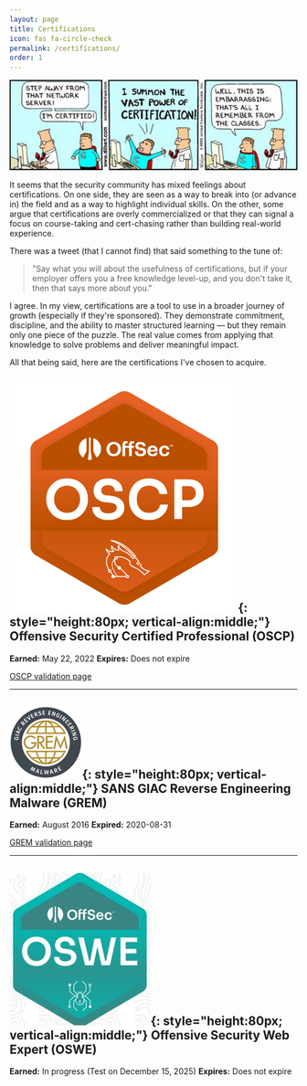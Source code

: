 ```yaml
---
layout: page
title: Certifications
icon: fas fa-circle-check
permalink: /certifications/
order: 1
---
```


![Certifications](/assets/img/certified.jpg)

It seems that the security community has mixed feelings about certifications. On one side, they are seen as a way to break into (or advance in) the field and as a way to highlight individual skills. On the other, some argue that certifications are overly commercialized or that they can signal a focus on course-taking and cert-chasing rather than building real-world experience.

There was a tweet (that I cannot find) that said something to the tune of:

> "Say what you will about the usefulness of certifications, but if your employer offers you a free knowledge level-up, and you don't take it, then that says more about you."

I agree. In my view, certifications are a tool to use in a broader journey of growth (especially if they're sponsored). They demonstrate commitment, discipline, and the ability to master structured learning — but they remain only one piece of the puzzle. The real value comes from applying that knowledge to solve problems and deliver meaningful impact.

All that being said, here are the certifications I've chosen to acquire.


## ![OSCP Logo](/assets/img/oscp.png){: style="height:80px; vertical-align:middle;"} Offensive Security Certified Professional (OSCP)

**Earned:** May 22, 2022
**Expires:** Does not expire  

[OSCP validation page](https://api.accredible.com/v1/frontend/credential_website_embed_image/certificate/51841931)

---

## ![GREM Logo](/assets/img/grem.png){: style="height:80px; vertical-align:middle;"} SANS GIAC Reverse Engineering Malware (GREM)

**Earned:** August 2016
**Expired:** 2020-08-31  

[GREM validation page](https://www.giac.org/certified-professional/Grant-Harris/154408 "GREM Certification")

---

## ![OSWE Logo](/assets/img/oswe.jpg){: style="height:80px; vertical-align:middle;"} Offensive Security Web Expert (OSWE)

**Earned:** In progress (Test on December 15, 2025)
**Expires:** Does not expire